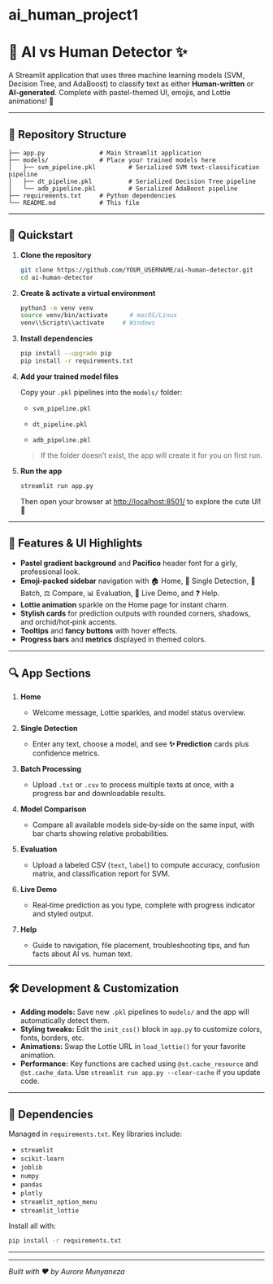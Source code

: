# ai_human_project1
# 🌸 AI vs Human Detector ✨

A Streamlit application that uses three machine learning models (SVM, Decision Tree, and AdaBoost) to classify text as either **Human-written** or **AI-generated**. Complete with pastel-themed UI, emojis, and Lottie animations! 🎀

---

## 📂 Repository Structure

```text
├── app.py               # Main Streamlit application
├── models/              # Place your trained models here
│   ├── svm_pipeline.pkl         # Serialized SVM text-classification pipeline
│   ├── dt_pipeline.pkl          # Serialized Decision Tree pipeline
│   └── adb_pipeline.pkl         # Serialized AdaBoost pipeline
├── requirements.txt     # Python dependencies
└── README.md            # This file
```

---

## 🚀 Quickstart

1. **Clone the repository**

   ```bash
   git clone https://github.com/YOUR_USERNAME/ai-human-detector.git
   cd ai-human-detector
   ```

2. **Create & activate a virtual environment**

   ```bash
   python3 -m venv venv
   source venv/bin/activate      # macOS/Linux
   venv\\Scripts\\activate     # Windows
   ```

3. **Install dependencies**

   ```bash
   pip install --upgrade pip
   pip install -r requirements.txt
   ```

4. **Add your trained model files**

   Copy your `.pkl` pipelines into the `models/` folder:

   * `svm_pipeline.pkl`

   * `dt_pipeline.pkl`

   * `adb_pipeline.pkl`

   > If the folder doesn’t exist, the app will create it for you on first run.

5. **Run the app**

   ```bash
   streamlit run app.py
   ```

   Then open your browser at [http://localhost:8501/](http://localhost:8501/) to explore the cute UI! 🌸

---

## 🎨 Features & UI Highlights

* **Pastel gradient background** and **Pacifico** header font for a girly, professional look.
* **Emoji‑packed sidebar** navigation with 🏠 Home, 🔮 Single Detection, 📂 Batch, ⚖️ Compare, 📊 Evaluation, 🎯 Live Demo, and ❓ Help.
* **Lottie animation** sparkle on the Home page for instant charm.
* **Stylish cards** for prediction outputs with rounded corners, shadows, and orchid/hot‑pink accents.
* **Tooltips** and **fancy buttons** with hover effects.
* **Progress bars** and **metrics** displayed in themed colors.

---

## 🔍 App Sections

1. **Home**

   * Welcome message, Lottie sparkles, and model status overview.

2. **Single Detection**

   * Enter any text, choose a model, and see **✨ Prediction** cards plus confidence metrics.

3. **Batch Processing**

   * Upload `.txt` or `.csv` to process multiple texts at once, with a progress bar and downloadable results.

4. **Model Comparison**

   * Compare all available models side‑by‑side on the same input, with bar charts showing relative probabilities.

5. **Evaluation**

   * Upload a labeled CSV (`text`, `label`) to compute accuracy, confusion matrix, and classification report for SVM.

6. **Live Demo**

   * Real‑time prediction as you type, complete with progress indicator and styled output.

7. **Help**

   * Guide to navigation, file placement, troubleshooting tips, and fun facts about AI vs. human text.

---

## 🛠 Development & Customization

* **Adding models:** Save new `.pkl` pipelines to `models/` and the app will automatically detect them.
* **Styling tweaks:** Edit the `init_css()` block in `app.py` to customize colors, fonts, borders, etc.
* **Animations:** Swap the Lottie URL in `load_lottie()` for your favorite animation.
* **Performance:** Key functions are cached using `@st.cache_resource` and `@st.cache_data`. Use `streamlit run app.py --clear-cache` if you update code.

---

## 📖 Dependencies

Managed in `requirements.txt`. Key libraries include:

* `streamlit`
* `scikit-learn`
* `joblib`
* `numpy`
* `pandas`
* `plotly`
* `streamlit_option_menu`
* `streamlit_lottie`

Install all with:

```bash
pip install -r requirements.txt
```

---


---

*Built with ❤️ by Aurore Munyaneza*
